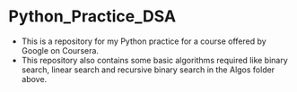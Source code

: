 # Python_Practice_DSA

- This is a repository for my Python practice for a course offered by Google on Coursera.<br/>
- This repository also contains some basic algorithms required like binary search, linear search and recursive binary search in the Algos folder above.
